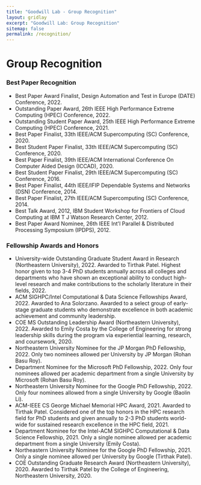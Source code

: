 ```yaml
---
title: "Goodwill Lab - Group Recognition"
layout: gridlay
excerpt: "Goodwill Lab: Group Recognition"
sitemap: false
permalink: /recognition/
---
```


# Group Recognition

### Best Paper Recognition

- Best Paper Award Finalist, Design Automation and Test in Europe (DATE) Conference, 2022.
- Outstanding Paper Award, 26th IEEE High Performance Extreme Computing (HPEC) Conference, 2022.
- Outstanding Student Paper Award, 25th IEEE High Performance Extreme Computing (HPEC) Conference, 2021.
- Best Paper Finalist, 33th IEEE/ACM Supercomputing (SC) Conference, 2020.
- Best Student Paper Finalist, 33th IEEE/ACM Supercomputing (SC) Conference, 2020.
- Best Paper Finalist, 39th IEEE/ACM International Conference On Computer Aided Design (ICCAD), 2020.
- Best Student Paper Finalist, 29th IEEE/ACM Supercomputing (SC) Conference, 2016.
- Best Paper Finalist, 44th IEEE/IFIP Dependable Systems and Networks (DSN) Conference, 2014.
- Best Paper Finalist, 27th IEEE/ACM Supercomputing (SC) Conference, 2014.
- Best Talk Award, 2012, IBM Student Workshop for Frontiers of Cloud Computing at IBM T J Watson Research Center, 2012.
- Best Paper Award Nominee, 26th IEEE Int'l Parallel & Distributed Processing Symposium (IPDPS), 2012.

### Fellowship Awards and Honors

- University-wide Outstanding Graduate Student Award in Research (Northeastern University), 2022. Awarded to Tirthak Patel. Highest honor given to top 3-4 PhD students annually across all colleges and departments who have shown an exceptional ability to conduct high-level research and make contributions to the scholarly literature in their fields, 2022.
- ACM SIGHPC/Intel Computational & Data Science Fellowships Award, 2022. Awarded to Ana Solorzano. Awarded to a select group of early-stage graduate students who demonstrate excellence in both academic achievement and community leadership.
- COE MS Outstanding Leadership Award (Northeastern University), 2022. Awarded to Emily Costa by the College of Engineering for strong leadership skills during the program via experiential learning, research, and coursework, 2020.
- Northeastern University Nominee for the JP Morgan PhD Fellowship, 2022. Only two nominees allowed per University by JP Morgan (Rohan Basu Roy).
- Department Nominee for the Microsoft PhD Fellowship, 2022. Only four nominees allowed per academic department from a single University by Microsoft (Rohan Basu Roy).
- Northeastern University Nominee for the Google PhD Fellowship, 2022. Only four nominees allowed from a single University by Google (Baolin Li).
- ACM-IEEE CS George Michael Memorial HPC Award, 2021. Awarded to Tirthak Patel. Considered one of the top honors in the HPC research field for PhD students and given annually to 2-3 PhD students world-wide for sustained research excellence in the HPC field, 2021.
- Department Nominee for the Intel-ACM SIGHPC Computational & Data Science Fellowship, 2021. Only a single nominee allowed per academic department from a single University (Emily Costa).
- Northeastern University Nominee for the Google PhD Fellowship, 2021. Only a single nominee allowed per University by Google (Tirthak Patel).
- COE Outstanding Graduate Research Award (Northeastern University), 2020. Awarded to Tirthak Patel by the College of Engineering, Northeastern University, 2020.
